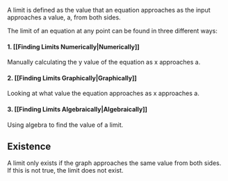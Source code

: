 A limit is defined as the value that an equation approaches as the input approaches a value, a, from both sides.

The limit of an equation at any point can be found in three different ways:
#### 1. [[Finding Limits Numerically|Numerically]]
Manually calculating the y value of the equation as x approaches a.

#### 2. [[Finding Limits Graphically|Graphically]]
Looking at what value the equation approaches as x approaches a.

#### 3. [[Finding Limits Algebraically|Algebraically]]
Using algebra to find the value of a limit.

## Existence
A limit only exists if the graph approaches the same value from both sides. If this is not true, the limit does not exist.